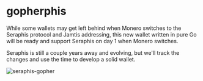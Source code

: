 # gopherphis

While some wallets may get left behind when Monero switches to the Seraphis
protocol and Jamtis addressing, this new wallet written in pure Go will be
ready and support Seraphis on day 1 when Monero switches.

Seraphis is still a couple years away and evolving, but we'll track the
changes and use the time to develop a solid wallet.

![seraphis-gopher](https://github.com/dimalinux/gopherphis/assets/787418/e1e6189e-96e2-4f2c-bace-cdb2e9a1340f)

